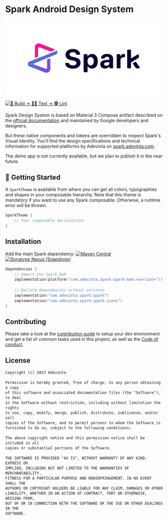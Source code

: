 # Spark Android Design System

<p align="center">
<picture>
    <source media="(prefers-color-scheme: dark)" srcset="art/spark-logo-dark.svg">
    <img alt="Spark Design System logo" src="art/spark-logo-light.svg">
  </picture>
</p>

[![👷 Build → 🧑‍🔬 Test → 🕵️ Lint](https://github.com/leboncoin/spark-android/actions/workflows/ci.yml/badge.svg)](https://github.com/leboncoin/spark-android/actions/workflows/ci.yml)

Spark Design System is based on Material 3 Compose artifact described
on the [official documentation](https://material.io/) and maintained by Google developers
and designers.

But these native components and tokens are overridden to respect Spark's Visual Identity. You'll
find
the design specifications and technical information for supported platforms by Adevinta on
[spark.adevinta.com](https://spark.adevinta.com).

The demo app is not currently available, but we plan to publish it in the near future.

## 🚀 Getting Started

A `SparkTheme` is available from where you can get all
colors, typographies and shapes in your composable hierarchy. Note that this theme is
mandatory if you want to use any Spark composable.
Otherwise, a runtime error will be thrown.

```kotlin
SparkTheme {
    // Your composable declarations
}
```

## Installation

Add the main Spark dependency: [![Maven Central](https://img.shields.io/maven-central/v/com.adevinta.spark/spark-bom?label=%20&color=success)](https://central.sonatype.com/namespace/com.adevinta.spark) [![Sonatype Nexus (Snapshots)](https://img.shields.io/nexus/s/com.adevinta.spark/spark-bom?label=%20&color=lightgrey&server=https%3A%2F%2Fs01.oss.sonatype.org%2F)](https://s01.oss.sonatype.org/content/repositories/snapshots/com/adevinta/spark/spark-bom/)

```kotlin
dependencies {
    // Import the Spark BoM
    implementation(platform("com.adevinta.spark:spark-bom:<version>"))

    // Declare dependencies without versions
    implementation("com.adevinta.spark:spark")
    implementation("com.adevinta.spark:spark-icons")
}
```

## Contributing

Please take a look at the [contribution guide](docs/CONTRIBUTING.md) to setup your dev environment and get a list of common tasks used in this project, as well as the [Code of conduct](docs/CODE_OF_CONDUCT.md).

## License

    Copyright (c) 2023 Adevinta
    
    Permission is hereby granted, free of charge, to any person obtaining a copy
    of this software and associated documentation files (the "Software"), to deal
    in the Software without restriction, including without limitation the rights
    to use, copy, modify, merge, publish, distribute, sublicense, and/or sell
    copies of the Software, and to permit persons to whom the Software is
    furnished to do so, subject to the following conditions:
    
    The above copyright notice and this permission notice shall be included in all
    copies or substantial portions of the Software.
    
    THE SOFTWARE IS PROVIDED "AS IS", WITHOUT WARRANTY OF ANY KIND, EXPRESS OR
    IMPLIED, INCLUDING BUT NOT LIMITED TO THE WARRANTIES OF MERCHANTABILITY,
    FITNESS FOR A PARTICULAR PURPOSE AND NONINFRINGEMENT. IN NO EVENT SHALL THE
    AUTHORS OR COPYRIGHT HOLDERS BE LIABLE FOR ANY CLAIM, DAMAGES OR OTHER
    LIABILITY, WHETHER IN AN ACTION OF CONTRACT, TORT OR OTHERWISE, ARISING FROM,
    OUT OF OR IN CONNECTION WITH THE SOFTWARE OR THE USE OR OTHER DEALINGS IN THE
    SOFTWARE.
